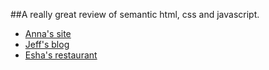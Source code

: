##A really great review of semantic html, css and javascript.


- [Anna's site](https://jayfiled.github.io/general-assembly-pre-course/annas-blog/index.html)
- [Jeff's blog](https://jayfiled.github.io/general-assembly-pre-course/jeffs-blog/index.html)
- [Esha's restaurant](https://jayfiled.github.io/general-assembly-pre-course/eshas-restaurant.html)